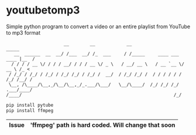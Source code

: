 # youtubetomp3

Simple python program to convert a video or an entire playlist from YouTube to mp3 format 
```
                      __        __            __                          _____
   __  ______  __  __/ /___  __/ /_  ___     / /_____     ____ ___  ____ |__  /
  / / / / __ \/ / / / __/ / / / __ \/ _ \   / __/ __ \   / __ `__ \/ __ \ /_ <
 / /_/ / /_/ / /_/ / /_/ /_/ / /_/ /  __/  / /_/ /_/ /  / / / / / / /_/ /__/ /
 \__, /\____/\__,_/\__/\__,_/_.___/\___/   \__/\____/  /_/ /_/ /_/ .___/____/
/____/                                                          /_/
```


```python
pip install pytube
pip install ffmpeg
```

Issue | 'ffmpeg' path is hard coded. Will change that soon
-- | --
